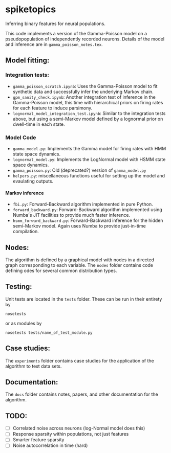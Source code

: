spiketopics
===========

Inferring binary features for neural populations.

This code implements a version of the Gamma-Poisson model on a pseudopopulation of independently recorded neurons. Details of the model and inference are in `gamma_poisson_notes.tex`.

## Model fitting:

### Integration tests:
- `gamma_poisson_scratch.ipynb`: Uses the Gamma-Poisson model to fit synthetic data and successfully infer the underlying Markov chain.
- `gpm_sanity_check.ipynb`: Another integration test of inference in the Gamma-Poisson model, this time with hierarchical priors on firing rates for each feature to induce parsimony.
- `lognormal_model_integration_test.ipynb`: Similar to the integration tests above, but using a semi-Markov model defined by a lognormal prior on dwell-time in each state.

### Model Code
- `gamma_model.py`: Implements the Gamma model for firing rates with HMM state space dynamics.
- `lognormal_model.py`: Implements the LogNormal model with HSMM state space dynamics.
- `gamma_poisson.py`: Old (deprecated?) version of `gamma_model.py`
- `helpers.py`: miscellaneous functions useful for setting up the model and evaulating outputs.

#### Markov inference
- `fbi.py`: Forward-Backward algorithm implemented in pure Python.
- `forward_backward.py`: Forward-Backward algorithm implemented using Numba's JIT facilities to provide much faster inference.
- `hsmm_forward_backward.py`: Forward-Backward inference for the hidden semi-Markov model. Again uses Numba to provide just-in-time compilation.

## Nodes:
The algorithm is defined by a graphical model with nodes in a directed graph corresponding to each variable. The `nodes` folder contains code defining odes for several common distribution types.

## Testing:
Unit tests are located in the `tests` folder. These can be run in their entirety by
~~~
nosetests
~~~
or as modules by
~~~
nosetests tests/name_of_test_module.py
~~~

## Case studies:
The `experiments` folder contains case studies for the application of the algorithm to test data sets.

## Documentation:
The `docs` folder contains notes, papers, and other documentation for the algorithm.

## TODO:
- [ ] Correlated noise across neurons (log-Normal model does this)
- [ ] Response sparsity within populations, not just features
- [ ] Smarter feature sparsity
- [ ] Noise autocorrelation in time (hard)
